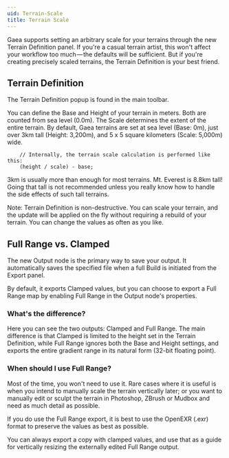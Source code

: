 ```yaml
---
uid: Terrain-Scale
title: Terrain Scale
---
```


Gaea supports setting an arbitrary scale for your terrains through the new Terrain Definition panel. If you're a casual terrain artist, this won't affect your workflow too much — the defaults will be sufficient. But if you're creating precisely scaled terrains, the Terrain Definition is your best friend.

## Terrain Definition
The Terrain Definition popup is found in the main toolbar.

You can define the Base and Height of your terrain in meters. Both are counted from sea level (0.0m). The Scale determines the extent of the entire terrain. By default, Gaea terrains are set at sea level (Base: 0m), just over 3km tall (Height: 3,200m), and 5 x 5 square kilometers (Scale: 5,000m) wide.

```
    // Internally, the terrain scale calculation is performed like this:
    (height / scale) - base;

```

3km is usually more than enough for most terrains. Mt. Everest is 8.8km tall! Going that tall is not recommended unless you really know how to handle the side effects of such tall terrains.

Note: Terrain Definition is non-destructive. You can scale your terrain, and the update will be applied on the fly without requiring a rebuild of your terrain. You can change the values as often as you like.

## Full Range vs. Clamped
The new Output node is the primary way to save your output. It automatically saves the specified file when a full Build is initiated from the Export panel.

By default, it exports Clamped values, but you can choose to export a Full Range map by enabling Full Range in the Output node's properties.

### What's the difference?
Here you can see the two outputs: Clamped and Full Range. The main difference is that Clamped is limited to the height set in the Terrain Definition, while Full Range ignores both the Base and Height settings, and exports the entire gradient range in its natural form (32-bit floating point).

### When should I use Full Range?
Most of the time, you won't need to use it. Rare cases where it is useful is when you intend to manually scale the terrain vertically later; or you want to manually edit or sculpt the terrain in Photoshop, ZBrush or Mudbox and need as much detail as possible.

If you do use the Full Range export, it is best to use the OpenEXR (.exr) format to preserve the values as best as possible.

You can always export a copy with clamped values, and use that as a guide for vertically resizing the externally edited Full Range output.